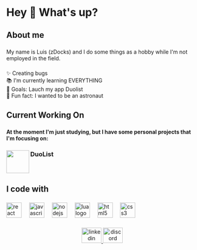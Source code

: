 <h1 align="left">Hey 👋 What's up?</h1>

###

<h2 align="left">About me</h2>

###

<p align="left">My name is Luis (zDocks) and I do some things as a hobby while I'm not employed in the field.</p>

###

<p align="left">✨ Creating bugs<br>📚 I'm currently learning EVERYTHING<br>🎯 Goals: Lauch my app Duolist<br>🎲 Fun fact: I wanted to be an astronaut</p>

###

<h2 align="left">Current Working On</h2>

###

<h4 align="left">At the moment I'm just studying, but I have some personal projects that I'm focusing on:</h4>

###

<img align="left" height="60" src="https://cdn.discordapp.com/attachments/640323383351050251/1332923602219044886/LOGO_1.png?ex=67970557&is=6795b3d7&hm=784d0d1244249fb138915647190723465b57a21b0f52470fd663ecebe00299d0&"  />

###

<h3 align="left">DuoList</h3>

###

<br clear="both">

<h2 align="left">I code with</h2>

###

<div align="left">
  <img src="https://cdn.jsdelivr.net/gh/devicons/devicon/icons/react/react-original.svg" height="40" alt="react logo"  />
  <img width="12" />
  <img src="https://cdn.jsdelivr.net/gh/devicons/devicon/icons/javascript/javascript-original.svg" height="40" alt="javascript logo"  />
  <img width="12" />
  <img src="https://cdn.jsdelivr.net/gh/devicons/devicon/icons/nodejs/nodejs-original.svg" height="40" alt="nodejs logo"  />
  <img width="12" />
  <img src="https://cdn.jsdelivr.net/gh/devicons/devicon/icons/lua/lua-original.svg" height="40" alt="lua logo"  />
  <img width="12" />
  <img src="https://cdn.jsdelivr.net/gh/devicons/devicon/icons/html5/html5-original.svg" height="40" alt="html5 logo"  />
  <img width="12" />
  <img src="https://cdn.jsdelivr.net/gh/devicons/devicon/icons/css3/css3-original.svg" height="40" alt="css3 logo"  />
</div>

###

<div align="center">
  <a href="WORKING ON THAT" target="_blank">
    <img src="https://raw.githubusercontent.com/maurodesouza/profile-readme-generator/master/src/assets/icons/social/linkedin/default.svg" width="52" height="40" alt="linkedin logo"  />
  </a>
  <a href="zDocks" target="_blank">
    <img src="https://raw.githubusercontent.com/maurodesouza/profile-readme-generator/master/src/assets/icons/social/discord/default.svg" width="52" height="40" alt="discord logo"  />
  </a>
</div>

###
